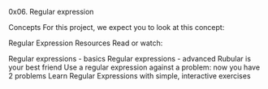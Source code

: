 0x06. Regular expression

Concepts
For this project, we expect you to look at this concept:

Regular Expression
Resources
Read or watch:

Regular expressions - basics
Regular expressions - advanced
Rubular is your best friend
Use a regular expression against a problem: now you have 2 problems
Learn Regular Expressions with simple, interactive exercises
